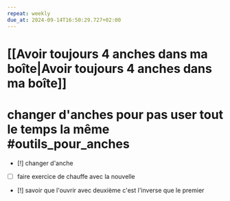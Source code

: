 ```yaml
---
repeat: weekly
due_at: 2024-09-14T16:50:29.727+02:00
---
```

# [[Avoir toujours 4 anches dans ma boîte|Avoir toujours 4 anches dans ma boîte]]
# changer d'anches pour pas user tout le temps la même #outils_pour_anches
- [!] changer d'anche
- [ ] faire exercice de chauffe avec la nouvelle

- [!] savoir que l'ouvrir avec deuxième c'est l'inverse que le premier